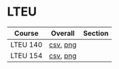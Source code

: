 # LTEU

| Course | Overall | Section |
| ------ | ------- | ------- |
| LTEU 140 | [csv](https://github.com/UCSD-Historical-Enrollment-Data/2023Fall/blob/main/overall/LTEU%20140.csv), [png](https://raw.githubusercontent.com/UCSD-Historical-Enrollment-Data/2023Fall/main/plot_overall/LTEU%20140.png) |  |
| LTEU 154 | [csv](https://github.com/UCSD-Historical-Enrollment-Data/2023Fall/blob/main/overall/LTEU%20154.csv), [png](https://raw.githubusercontent.com/UCSD-Historical-Enrollment-Data/2023Fall/main/plot_overall/LTEU%20154.png) |  |
